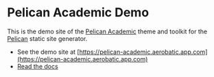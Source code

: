 # Pelican Academic Demo

This is the demo site of the [Pelican Academic](https://pelican-academic.aerobaticapp.com) theme and toolkit for the [Pelican](http://getpelican.com) static site generator.

* See the demo site at [https://pelican-academic.aerobatic.app.com](https://pelican-academic.aerobatic.app.com)
* [Read the docs](https://pelican-academic-docs.aerobaticapp.com)
